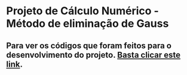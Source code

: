# Projeto de Cálculo Numérico - Método de eliminação de Gauss

## Para ver os códigos que foram feitos para o desenvolvimento do projeto. [Basta clicar este link](https://github.com/leo-morita/metodo-gauss/tree/master/src/br/com/calculoNumerico/gauss).
